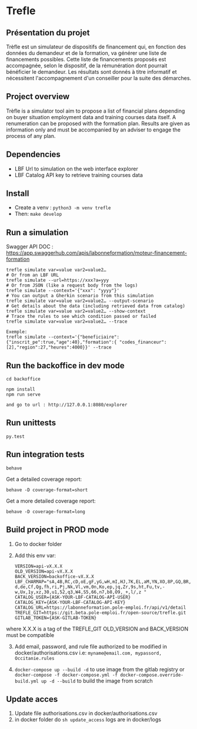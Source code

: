 # Trefle

## Présentation du projet

  Trèfle est un simulateur de dispositifs de financement qui, en fonction des données du demandeur et de la formation, va générer une liste de financements possibles.
  Cette liste de financements proposés est accompagnée, selon le dispositif, de la rémunération dont pourrait bénéficier le demandeur. Les résultats sont donnés à titre informatif et nécessitent l'accompagnement d'un conseiller pour la suite des démarches.

## Project overview

  Trèfle is a simulator tool aim to propose a list of financial plans depending on buyer situation employment data and training courses data itself. A renumeration can be proposed with the formation plan. Results are given as information only and must be accompanied by an adviser to engage the process of any plan.

## Dependencies

- LBF Url to simulation on the web interface explorer
- LBF Catalog API key to retrieve training courses data

## Install

- Create a venv : `python3 -m venv trefle`
- Then: `make develop`

## Run a simulation

  Swagger API DOC : https://app.swaggerhub.com/apis/labonneformation/moteur-financement-formation

    trefle simulate var=value var2=value2…
    # Or from an LBF URL
    trefle simulate --url=https://xxx?a=yyy
    # Or from JSON (like a request body from the logs)
    trefle simulate --context='{"xxx": "yyyy"}'
    # You can output a Gherkin scenario from this simulation
    trefle simulate var=value var2=value2… --output-scenario
    # Get details about the data (including retrieved data from catalog)
    trefle simulate var=value var2=value2… --show-context
    # Trace the rules to see which condition passed or failed
    trefle simulate var=value var2=value2… --trace

    Exemple:
    trefle simulate --context='{"beneficiaire":{"inscrit_pe":true,"age":40},"formation":{ "codes_financeur":[2],"region":27,"heures":4000}}' --trace

## Run the backoffice in dev mode

    cd backoffice

    npm install
    npm run serve

    and go to url : http://127.0.0.1:8080/explorer

## Run unittests

    py.test

## Run integration tests

    behave

Get a detailed coverage report:

    behave -D coverage-format=short

Get a more detailed coverage report:

    behave -D coverage-format=long

## Build project in PROD mode

1. Go to docker folder

2. Add this env var:

    ```
    VERSION=api-vX.X.X
    OLD_VERSION=api-vX.X.X
    BACK_VERSION=backoffice-vX.X.X
    LBF_CHARMAP="sA,4B,RC,cD,oE,gF,yG,wH,mI,HJ,7K,EL,aM,YN,XO,8P,GQ,BR,kS,iT,IU,AV,TW,DX,pY,JZ,2a,Lb,Mc, d,de,Cf,Qg,fh,ri,Pj,Nk,Vl,vm,0n,Ko,ep,jq,Zr,9s,ht,Fu,tv,-w,Ux,1y,xz,30,u1,52,q3,W4,S5,66,n7,b8,O9,_+,l/,z "
    CATALOG_USER={ASK-YOUR-LBF-CATALOG-API-USER}
    CATALOG_KEY={ASK-YOUR-LBF-CATALOG-API-KEY}
    CATALOG_URL=https://labonneformation.pole-emploi.fr/api/v1/detail
    TREFLE_GIT=https://git.beta.pole-emploi.fr/open-source/trefle.git
    GITLAB_TOKEN={ASK-GITLAB-TOKEN}
    ```


where X.X.X is a tag of the TREFLE_GIT
OLD_VERSION and BACK_VERSION must be compatible

3. Add email, password, and rule file authorized to be modified in docker/authorisations.csv
    i.e: `myname@email.com, mypassord, Occitanie.rules`

4. `docker-compose up --build -d` to use image from the gitlab registry or `docker-compose -f docker-compose.yml -f docker-compose.override-build.yml up -d --build` to build the image from scratch


## Update acces

1. Update file authorisations.csv in docker/authorisations.csv
2. in docker folder do `sh update_access`
logs are in docker/logs
